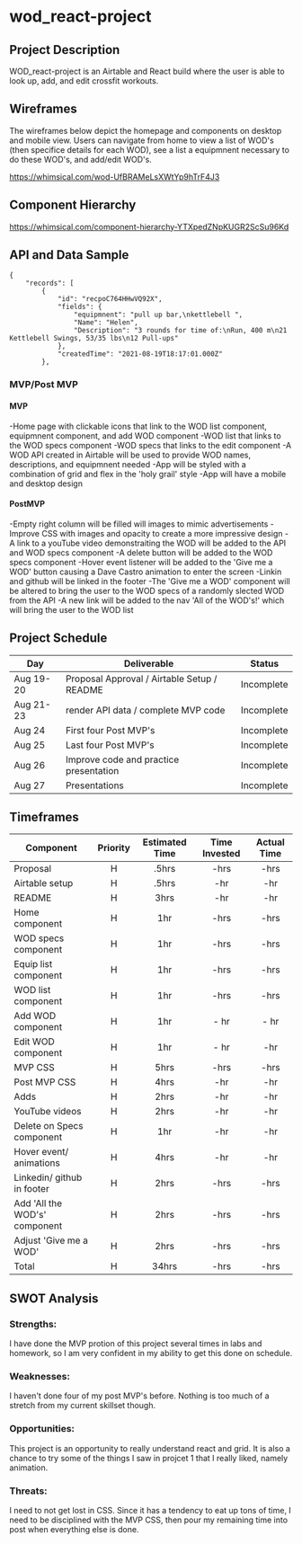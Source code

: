 # wod_react-project

## Project Description

WOD_react-project is an Airtable and React build where the user is able to look up, add, and edit crossfit workouts.

## Wireframes

The wireframes below depict the homepage and components on desktop and mobile view. Users can navigate from home to view a list of WOD's (then specifice details for each WOD), see a list a equipmnent necessary to do these WOD's, and add/edit WOD's.

https://whimsical.com/wod-UfBRAMeLsXWtYp9hTrF4J3

## Component Hierarchy

https://whimsical.com/component-hierarchy-YTXpedZNpKUGR2ScSu96Kd

## API and Data Sample
```
{
    "records": [
        {
            "id": "recpoC764HHwVQ92X",
            "fields": {
                "equipmnent": "pull up bar,\nkettlebell ",
                "Name": "Helen",
                "Description": "3 rounds for time of:\nRun, 400 m\n21 Kettlebell Swings, 53/35 lbs\n12 Pull-ups"
            },
            "createdTime": "2021-08-19T18:17:01.000Z"
        },
```
### MVP/Post MVP

#### MVP

-Home page with clickable icons that link to the WOD list component, equipmnent component, and add WOD component
-WOD list that links to the WOD specs component
-WOD specs that links to the edit component
-A WOD API created in Airtable will be used to provide WOD names, descriptions, and equipmnent needed
-App will be styled with a combination of grid and flex in the 'holy grail' style
-App will have a mobile and desktop design 

#### PostMVP

-Empty right column will be filled will images to mimic advertisements
-Improve CSS with images and opacity to create a more impressive design
-A link to a youTube video demonstraiting the WOD will be added to the API and WOD specs component
-A delete button will be added to the WOD specs component
-Hover event listener will be added to the 'Give me a WOD' button causing a  Dave Castro animation to enter the screen
-Linkin and github will be linked in the footer
-The 'Give me a WOD' component will be altered to bring the user to the WOD specs of a randomly slected WOD from the API
-A new link will be added to the nav 'All of the WOD's!' which will bring the user to the WOD list

## Project Schedule

| Day      | Deliverable                                | Status   |
| -------- | ------------------------------------------ | -------- |
| Aug 19-20 | Proposal Approval / Airtable Setup / README         | Incomplete |
| Aug 21-23   | render API data / complete MVP code | Incomplete |
| Aug 24   | First four Post MVP's           | Incomplete |
| Aug 25   | Last four Post MVP's                | Incomplete |
| Aug 26   | Improve code and practice presentation                               | Incomplete |
| Aug 27   | Presentations                              | Incomplete |

## Timeframes

| Component                 | Priority | Estimated Time | Time Invested | Actual Time |
| ------------------------- | :------: | :------------: | :-----------: | :---------: |
| Proposal                  |    H     |     .5hrs      |     -hrs      |    -hrs     |
| Airtable setup            |    H     |     .5hrs      |      -hr      |     -hr     |
| README           |    H     |      3hrs      |      -hr      |     -hr     |
| Home component      |    H     |      1hr      |     -hrs      |    -hrs     |
| WOD specs component      |    H     |      1hr      |     -hrs      |    -hrs     |
| Equip list component      |    H     |      1hr      |     -hrs      |    -hrs     |
| WOD list component        |    H     |      1hr      |     -hrs      |    -hrs     |
| Add WOD component        |    H     |      1hr      |     - hr      |    - hr     |
| Edit WOD component        |    H     |      1hr      |     - hr      |     -hr     |
| MVP CSS |    H     |      5hrs      |     -hrs      |    -hrs     |
| Post MVP CSS |    H     |      4hrs      |      -hr      |     -hr     |
| Adds |    H     |      2hrs      |      -hr      |     -hr     |
| YouTube videos        |    H     |      2hrs      |      -hr      |     -hr     |
| Delete on Specs component        |    H     |      1hr      |      -hr      |     -hr     |
| Hover event/ animations        |    H     |      4hrs      |      -hr      |     -hr     |
| Linkedin/ github in footer        |    H     |      2hrs      |     -hrs      |    -hrs     |
| Add 'All the WOD's' component        |    H     |      2hrs      |     -hrs      |    -hrs     |
| Adjust 'Give me a WOD'        |    H     |      2hrs      |     -hrs      |    -hrs     |
| Total                     |    H     |    34hrs     |     -hrs     |    -hrs    |

## SWOT Analysis

### Strengths:

I have done the MVP protion of this project several times in labs and homework, so I am very confident in my ability to get this done on schedule.

### Weaknesses:

I haven't done four of my post MVP's before. Nothing is too much of a stretch from my current skillset though.

### Opportunities:

This project is an opportunity to really understand react and grid. It is also a chance to try some of the things I saw in projcet 1 that I really liked, namely animation.

### Threats:

I need to not get lost in CSS. Since it has a tendency to eat up tons of time, I need to be disciplined with the MVP CSS, then pour my remaining time into post when everything else is done.
